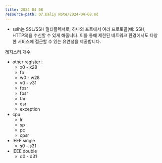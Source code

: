 ```yaml
---
title: 2024 04 08
resource-path: 07.Daliy Note/2024-04-08.md
---
```

- sslh는 SSL/SSH 멀티플렉서로, 하나의 포트에서 여러 프로토콜(예: SSH, HTTPS)을 수신할 수 있게 해줍니다. 이를 통해 제한된 네트워크 환경에서도 다양한 서비스에 접근할 수 있는 유연성을 제공합니다.




레지스터 개수
- other register :
	- x0 - x28
	- fp
	- w0 - w28
	- v0 - v31
	- fpsr
	- fpsr
	- far
	- esr
	- exception
- cpu
	- lr
	- sp
	- pc
	- cpsr
- IEEE single
	- s0 - s31
- IEEE double
	- d0 - d31



